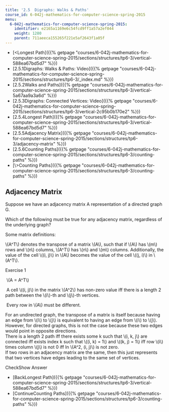 ```yaml
---
title: '2.5  Digraphs: Walks & Paths'
course_id: 6-042j-mathematics-for-computer-science-spring-2015
menu:
  6-042j-mathematics-for-computer-science-spring-2015:
    identifier: e2165a1169e6c54fcd9ff1a57a2ef044
    weight: 1280
    parent: 711aeeca155265f221e5af2643f1a05f
---
```

*   [<Longest Path]({{% getpage "courses/6-042j-mathematics-for-computer-science-spring-2015/sections/structures/tp6-3/vertical-588ea67bd5d7" %}})
*   [2.5.1Digraphs: Walks & Paths: Video]({{% getpage "courses/6-042j-mathematics-for-computer-science-spring-2015/sections/structures/tp6-3/_index.md" %}})
*   [2.5.2Walks and Paths]({{% getpage "courses/6-042j-mathematics-for-computer-science-spring-2015/sections/structures/tp6-3/vertical-5a67aa9a3a6d" %}})
*   [2.5.3Digraphs: Connected Vertices: Video]({{% getpage "courses/6-042j-mathematics-for-computer-science-spring-2015/sections/structures/tp6-3/vertical-2c95b0b170e2" %}})
*   [2.5.4Longest Path]({{% getpage "courses/6-042j-mathematics-for-computer-science-spring-2015/sections/structures/tp6-3/vertical-588ea67bd5d7" %}})
*   [2.5.5Adjacency Matrix]({{% getpage "courses/6-042j-mathematics-for-computer-science-spring-2015/sections/structures/tp6-3/adjacency-matrix" %}})
*   [2.5.6Counting Paths]({{% getpage "courses/6-042j-mathematics-for-computer-science-spring-2015/sections/structures/tp6-3/counting-paths" %}})
*   [\\>Counting Paths]({{% getpage "courses/6-042j-mathematics-for-computer-science-spring-2015/sections/structures/tp6-3/counting-paths" %}})

Adjacency Matrix
----------------

Suppose we have an adjacency matrix A representation of a directed graph G.

Which of the following must be true for any adjacency matrix, regardless of the underlying graph?

Some matrix definitions:  

\\(A^T\\) denotes the transpose of a matrix \\(A\\), such that if \\(A\\) has \\(m\\) rows and \\(n\\) columns, \\(A^T\\) has \\(n\\) and \\(m\\) columns. Additionally, the value of the cell \\((i, j)\\) in \\(A\\) becomes the value of the cell \\((j, i)\\) in \\(A^T\\).

Exercise 1

&nbsp;\\(A = A^T\\)&nbsp;

&nbsp;A cell \\((i, j)\\) in the matrix \\(A^2\\) has non-zero value iff there is a length 2 path between the \\(i\\)-th and \\(j\\)-th vertices.&nbsp;

&nbsp;Every row in \\(A\\) must be different.&nbsp;

For an undirected graph, the transpose of a matrix is itself because having an edge from \\(i\\) to \\(j\\) is equivalent to having an edge from \\(i\\) to \\(j\\). However, for directed graphs, this is not the case because these two edges would point in opposite directions.  
There is a length 2 path iff there exists some k such that \\(i, k, j\\) are connected iff exists index k such that \\((i, k) = 1\\) and \\((k, j) = 1\\) iff row \\(i\\) times column \\(j\\) is not 0 iff In \\(A^2, (i, j)\\) is not zero.  
If two rows in an adjacency matrix are the same, then this just represents that two vertices have edges leading to the same set of vertices.

CheckShow Answer

*   [BackLongest Path]({{% getpage "courses/6-042j-mathematics-for-computer-science-spring-2015/sections/structures/tp6-3/vertical-588ea67bd5d7" %}})
*   [ContinueCounting Paths]({{% getpage "courses/6-042j-mathematics-for-computer-science-spring-2015/sections/structures/tp6-3/counting-paths" %}})